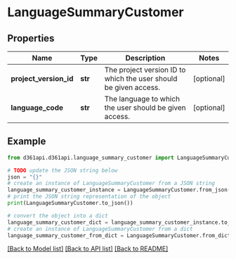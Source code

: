 # LanguageSummaryCustomer


## Properties

Name | Type | Description | Notes
------------ | ------------- | ------------- | -------------
**project_version_id** | **str** | The project version ID to which the user should be given access. | [optional] 
**language_code** | **str** | The language to which the user should be given access. | [optional] 

## Example

```python
from d361api.d361api.language_summary_customer import LanguageSummaryCustomer

# TODO update the JSON string below
json = "{}"
# create an instance of LanguageSummaryCustomer from a JSON string
language_summary_customer_instance = LanguageSummaryCustomer.from_json(json)
# print the JSON string representation of the object
print(LanguageSummaryCustomer.to_json())

# convert the object into a dict
language_summary_customer_dict = language_summary_customer_instance.to_dict()
# create an instance of LanguageSummaryCustomer from a dict
language_summary_customer_from_dict = LanguageSummaryCustomer.from_dict(language_summary_customer_dict)
```
[[Back to Model list]](../README.md#documentation-for-models) [[Back to API list]](../README.md#documentation-for-api-endpoints) [[Back to README]](../README.md)


